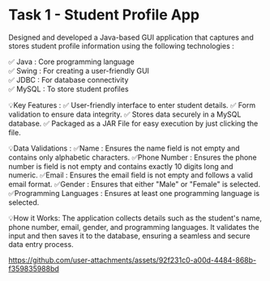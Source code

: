 # Task 1 - Student Profile App

Designed and developed a Java-based GUI application that captures and stores student profile information using the following technologies :

✅ Java : Core programming language  
✅ Swing : For creating a user-friendly GUI  
✅ JDBC : For database connectivity  
✅ MySQL : To store student profiles  

💡Key Features :
✅ User-friendly interface to enter student details.
✅ Form validation to ensure data integrity.
✅ Stores data securely in a MySQL database.
✅ Packaged as a JAR File for easy execution by just clicking the file.

💡Data Validations :
✅Name : Ensures the name field is not empty and contains only alphabetic characters.
✅Phone Number : Ensures the phone number is field is not empty and contains exactly 10 digits long and numeric.
✅Email : Ensures the email field is not empty and follows a valid email format.
✅Gender : Ensures that either "Male" or "Female" is selected.
✅Programming Languages : Ensures at least one programming language is selected.

💡How it Works:
The application collects details such as the student's name, phone number, email, gender, and programming languages. It validates the input and then saves it to the database, ensuring a seamless and secure data entry process.

https://github.com/user-attachments/assets/92f231c0-a00d-4484-868b-f359835988bd
